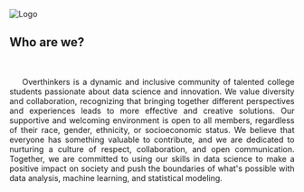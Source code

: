 ![Logo](https://gcdnb.pbrd.co/images/g9f8qLj771W5.png?o=1)

<h2><strong>Who are we?</strong></h2>

<br />

<p align='justify'>&nbsp;&nbsp;&nbsp;&nbsp;Overthinkers is a dynamic and inclusive community of talented college students passionate about data science and innovation. We value diversity and collaboration, recognizing that bringing together different perspectives and experiences leads to more effective and creative solutions. Our supportive and welcoming environment is open to all members, regardless of their race, gender, ethnicity, or socioeconomic status. We believe that everyone has something valuable to contribute, and we are dedicated to nurturing a culture of respect, collaboration, and open communication. Together, we are committed to using our skills in data science to make a positive impact on society and push the boundaries of what's possible with data analysis, machine learning, and statistical modeling.</p>